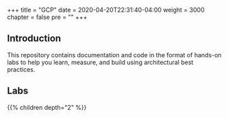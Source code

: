 +++
title = "GCP"
date = 2020-04-20T22:31:40-04:00
weight = 3000
chapter = false
pre = ""
+++

## Introduction

This repository contains documentation and code in the format of hands-on labs to help you learn, measure, and build using architectural best practices.

## Labs

{{% children depth="2" %}}

